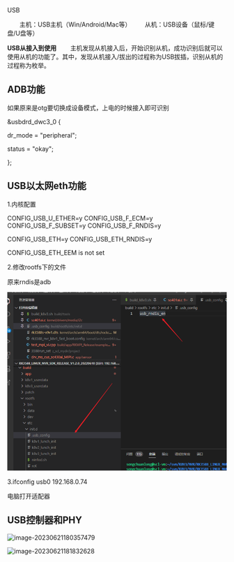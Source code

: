 USB

    主机：USB主机（Win/Android/Mac等）
    从机：USB设备（鼠标/键盘/U盘等）

**USB从接入到使用**
    主机发现从机接入后，开始识别从机，成功识别后就可以使用从机的功能了。其中，发现从机接入/拔出的过程称为USB拔插，识别从机的过程称为枚举。













## ADB功能

如果原来是otg要切换成设备模式，上电的时候接入即可识别

&usbdrd_dwc3_0 {

 dr_mode = "peripheral";

 status = "okay";

};



## USB以太网eth功能

1.内核配置

CONFIG_USB_U_ETHER=y
CONFIG_USB_F_ECM=y
CONFIG_USB_F_SUBSET=y
CONFIG_USB_F_RNDIS=y

CONFIG_USB_ETH=y
CONFIG_USB_ETH_RNDIS=y

CONFIG_USB_ETH_EEM is not set



2.修改rootfs下的文件

原来rndis是adb

![image-20230616100803324](image/USB.assets/image-20230616100803324.png)

3.ifconfig usb0 192.168.0.74

电脑打开适配器





## USB控制器和PHY

![image-20230621180357479](C:\Users\scl\AppData\Roaming\Typora\typora-user-images\image-20230621180357479.png)





![image-20230621181832628](C:\Users\scl\AppData\Roaming\Typora\typora-user-images\image-20230621181832628.png)